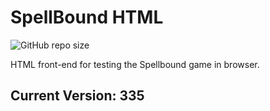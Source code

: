 # SpellBound HTML
![GitHub repo size](https://img.shields.io/github/repo-size/spellbound-game/spellbound-html)

HTML front-end for testing the Spellbound game in browser.

## Current Version: 335
